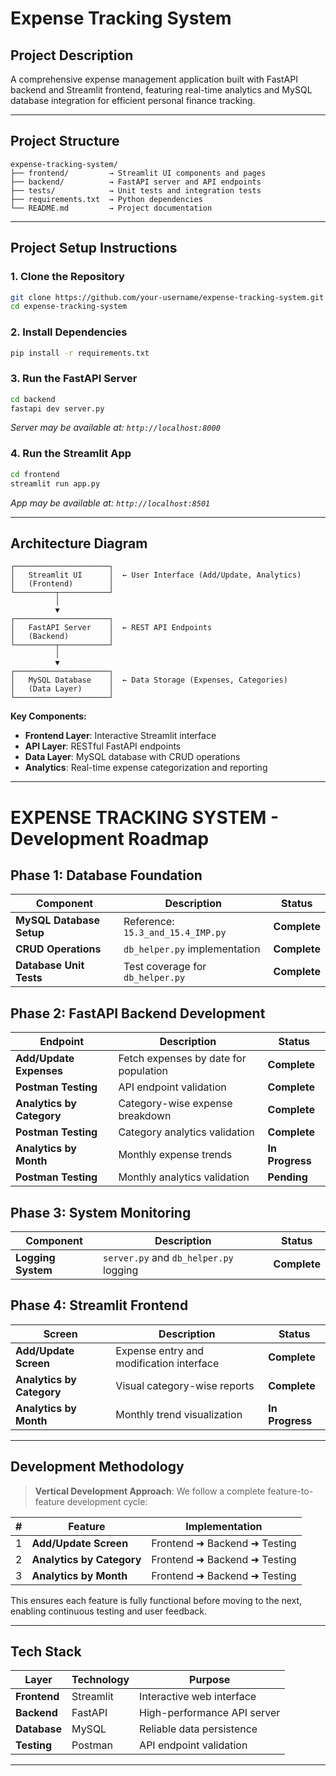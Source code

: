# Expense Tracking System

## Project Description

A comprehensive expense management application built with FastAPI backend and Streamlit frontend, featuring real-time analytics and MySQL database integration for efficient personal finance tracking.

---

## Project Structure

```
expense-tracking-system/
├── frontend/         → Streamlit UI components and pages
├── backend/          → FastAPI server and API endpoints
├── tests/            → Unit tests and integration tests
├── requirements.txt  → Python dependencies
└── README.md         → Project documentation
```

---

## Project Setup Instructions

### 1. **Clone the Repository**
```bash
git clone https://github.com/your-username/expense-tracking-system.git
cd expense-tracking-system
```

### 2. **Install Dependencies**
```bash
pip install -r requirements.txt
```

### 3. **Run the FastAPI Server**
```bash
cd backend
fastapi dev server.py
```
*Server may be available at: `http://localhost:8000`*

### 4. **Run the Streamlit App**
```bash
cd frontend
streamlit run app.py
```
*App may be available at: `http://localhost:8501`*

---

## Architecture Diagram

```
┌─────────────────────┐
│   Streamlit UI      │  ← User Interface (Add/Update, Analytics)
│   (Frontend)        │
└─────────┬───────────┘
          │
          ▼
┌─────────────────────┐
│   FastAPI Server    │  ← REST API Endpoints
│   (Backend)         │
└─────────┬───────────┘
          │
          ▼
┌─────────────────────┐
│   MySQL Database    │  ← Data Storage (Expenses, Categories)
│   (Data Layer)      │
└─────────────────────┘
```

**Key Components:**
- **Frontend Layer**: Interactive Streamlit interface
- **API Layer**:      RESTful FastAPI endpoints
- **Data Layer**:     MySQL database with CRUD operations
- **Analytics**:      Real-time expense categorization and reporting

---

# EXPENSE TRACKING SYSTEM - Development Roadmap

## Phase 1: Database Foundation
| Component | Description | Status |
|-----------|-------------|---------|
| **MySQL Database Setup** | Reference: `15.3_and_15.4_IMP.py` | **Complete** |
| **CRUD Operations** | `db_helper.py` implementation | **Complete** |  
| **Database Unit Tests** | Test coverage for `db_helper.py` | **Complete** |



## Phase 2: FastAPI Backend Development
| Endpoint | Description | Status |
|----------|-------------|---------|
| **Add/Update Expenses** | Fetch expenses by date for population | **Complete** |
| **Postman Testing** | API endpoint validation | **Complete** |
| **Analytics by Category** | Category-wise expense breakdown | **Complete** |
| **Postman Testing** | Category analytics validation | **Complete** |
| **Analytics by Month** | Monthly expense trends | **In Progress** |
| **Postman Testing** | Monthly analytics validation | **Pending** |



## Phase 3: System Monitoring
| Component | Description | Status |
|-----------|-------------|---------|
| **Logging System** | `server.py` and `db_helper.py` logging | **Complete** |



## Phase 4: Streamlit Frontend
| Screen | Description | Status |
|--------|-------------|---------|
| **Add/Update Screen** | Expense entry and modification interface | **Complete** |
| **Analytics by Category** | Visual category-wise reports | **Complete** |
| **Analytics by Month** | Monthly trend visualization | **In Progress** |

---

## Development Methodology

> **Vertical Development Approach**: We follow a complete feature-to-feature development cycle:

| # | Feature                  | Implementation                        |
|---|--------------------------|---------------------------------------|
| 1 | **Add/Update Screen**    | Frontend ➜ Backend ➜ Testing          |
| 2 | **Analytics by Category**| Frontend ➜ Backend ➜ Testing          |
| 3 | **Analytics by Month**   | Frontend ➜ Backend ➜ Testing          |

This ensures each feature is fully functional before moving to the next, enabling continuous testing and user feedback.


---

## Tech Stack

| Layer | Technology | Purpose |
|-------|------------|---------|
| **Frontend** | Streamlit | Interactive web interface |
| **Backend** | FastAPI | High-performance API server |
| **Database** | MySQL | Reliable data persistence |
| **Testing** | Postman | API endpoint validation |

---
